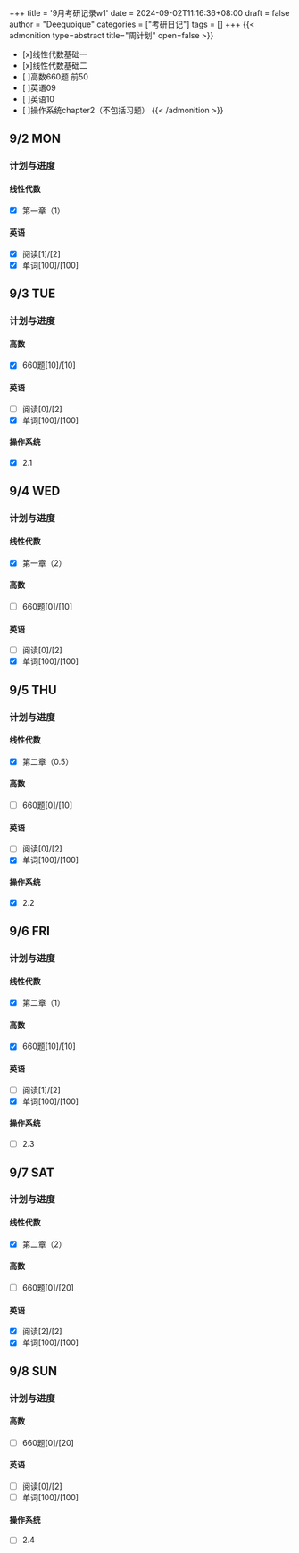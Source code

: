 +++
title = '9月考研记录w1'
date = 2024-09-02T11:16:36+08:00
draft = false
author = "Deequoique"
categories = ["考研日记"]
tags = []
+++
{{< admonition type=abstract title="周计划" open=false >}}
- [x]线性代数基础一
- [x]线性代数基础二
- [ ]高数660题 前50
- [ ]英语09
- [ ]英语10
- [ ]操作系统chapter2（不包括习题）
{{< /admonition >}}

## 9/2 MON
### 计划与进度
#### 线性代数
- [x] 第一章（1）
#### 英语
- [x] 阅读[1]/[2]
- [x] 单词[100]/[100]

## 9/3 TUE
### 计划与进度
#### 高数
- [x] 660题[10]/[10]
#### 英语
- [ ] 阅读[0]/[2]
- [x] 单词[100]/[100]
#### 操作系统
- [x] 2.1

## 9/4 WED
### 计划与进度
#### 线性代数
- [x] 第一章（2）
#### 高数
- [ ] 660题[0]/[10]
#### 英语
- [ ] 阅读[0]/[2]
- [x] 单词[100]/[100]

## 9/5 THU
### 计划与进度
#### 线性代数
- [x] 第二章（0.5）
#### 高数
- [ ] 660题[0]/[10]
#### 英语
- [ ] 阅读[0]/[2]
- [x] 单词[100]/[100]
#### 操作系统
- [x] 2.2

## 9/6 FRI
### 计划与进度
#### 线性代数
- [x] 第二章（1）
#### 高数
- [x] 660题[10]/[10]
#### 英语
- [ ] 阅读[1]/[2]
- [x] 单词[100]/[100]
#### 操作系统
- [ ] 2.3

## 9/7 SAT
### 计划与进度
#### 线性代数
- [x] 第二章（2）
#### 高数
- [ ] 660题[0]/[20]
#### 英语
- [x] 阅读[2]/[2]
- [x] 单词[100]/[100]

## 9/8 SUN
### 计划与进度
#### 高数
- [ ] 660题[0]/[20]
#### 英语
- [ ] 阅读[0]/[2]
- [ ] 单词[100]/[100]
#### 操作系统
- [ ] 2.4